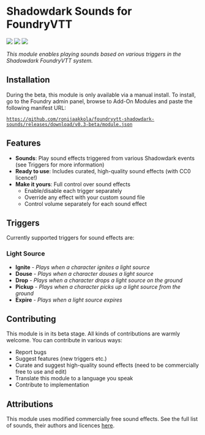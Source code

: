 <h1 align="left">Shadowdark Sounds for FoundryVTT</h1>
<p align="left">
  <img src="https://img.shields.io/badge/dynamic/json?url=https%3A%2F%2Fraw.githubusercontent.com%2Fronijaakkola%2Ffoundryvtt-shadowdark-sounds%2Fmain%2Fmodule.json&query=%24.compatibility.verified&logo=foundryvirtualtabletop&logoColor=white&label=Foundry%20version&labelColor=%23FE6A1F&color=black" />
  <a href="https://foundryvtt.com/packages/shadowdark"><img src="https://img.shields.io/badge/system-shadowdark-black?labelColor=white" /></a>
  <img src="https://img.shields.io/badge/dynamic/json?url=https%3A%2F%2Fraw.githubusercontent.com%2Fronijaakkola%2Ffoundryvtt-shadowdark-sounds%2Fmain%2Fmodule.json&query=%24.version&logoColor=white&label=version&labelColor=white&color=black" />
</p>

<p align="left"><i>This module enables playing sounds based on various triggers in the Shadowdark FoundryVTT system.</i></p>

## Installation
During the beta, this module is only available via a manual install. To install, go to the Foundry admin panel, browse to Add-On Modules and paste the following manifest URL: 

<code>https://github.com/ronijaakkola/foundryvtt-shadowdark-sounds/releases/download/v0.3-beta/module.json</code>

## Features
- **Sounds**: Play sound effects triggered from various Shadowdark events (see Triggers for more information)
- **Ready to use**: Includes curated, high-quality sound effects (with CC0 licence!)
- **Make it yours**: Full control over sound effects
  - Enable/disable each trigger separately
  - Override any effect with your custom sound file
  - Control volume separately for each sound effect

## Triggers
Currently supported triggers for sound effects are:

### Light Source
- **Ignite** - _Plays when a character ignites a light source_
- **Douse** - _Plays when a character douses a light source_
- **Drop** - _Plays when a character drops a light source on the ground_
- **Pickup** - _Plays when a character picks up a light source from the ground_
- **Expire** - _Plays when a light source expires_

## Contributing
This module is in its beta stage. All kinds of contributions are warmly welcome. You can contribute in various ways:

- Report bugs
- Suggest features (new triggers etc.)
- Curate and suggest high-quality sound effects (need to be commercially free to use and edit)
- Translate this module to a language you speak
- Contribute to implementation

## Attributions
This module uses modified commercially free sound effects. See the full list of sounds, their authors and licences [here](https://github.com/ronijaakkola/foundryvtt-shadowdark-sounds/tree/main/assets/sounds).

